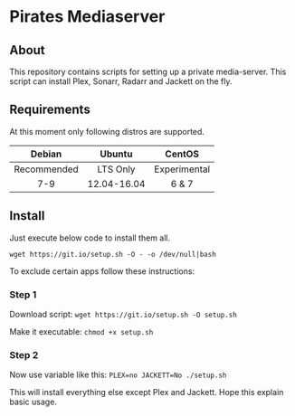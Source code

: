 Pirates Mediaserver
=======

About
-----

This repository contains scripts for setting up a private media-server. This script can install Plex, Sonarr, Radarr and Jackett on the fly.


Requirements
------------

At this moment only following distros are supported.

| Debian | Ubuntu | CentOS |
|:---:|:---:|:---:|
| Recommended | LTS Only | Experimental | 
| 7-9 | 12.04-16.04 | 6 & 7 |


Install
-------

Just execute below code to install them all.

`wget https://git.io/setup.sh -O - -o /dev/null|bash`

To exclude certain apps follow these instructions:

### Step 1
Download script: `wget https://git.io/setup.sh -O setup.sh`

Make it executable: `chmod +x setup.sh`

### Step 2
Now use variable like this: `PLEX=no JACKETT=No ./setup.sh`

This will install everything else except Plex and Jackett. Hope this explain basic usage.
